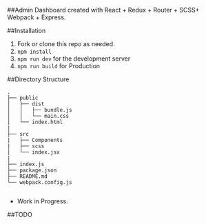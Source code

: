 ##Admin Dashboard created with React + Redux + Router + SCSS+ Webpack + Express.

##Installation 

1. Fork or clone this repo as needed.
2. `npm install` 
3. `npm run dev` for the development server
4. `npm run build` for Production

##Directory Structure

```
.
├── public
│   ├── dist
│   │   ├── bundle.js
│   │   └── main.css
│   └── index.html
|
├── src
|   ├── Components
|   ├── scss
│   └── index.jsx
|
├── index.js
├── package.json
├── README.md
└── webpack.config.js


```

* Work in Progress.  

##TODO

